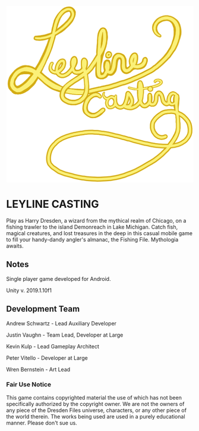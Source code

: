 ![Leyline Casting Logo](/Assets/GameLogo.png)
# LEYLINE CASTING
Play as Harry Dresden, a wizard from the mythical realm of Chicago, on a fishing trawler to the island Demonreach in Lake Michigan. Catch fish, magical creatures, and lost treasures in the deep in this casual mobile game to fill your handy-dandy angler's almanac, the Fishing File. Mythologia awaits.

## Notes
Single player game developed for Android.

Unity v. 2019.1.10f1

## Development Team
Andrew Schwartz - Lead Auxiliary Developer

Justin Vaughn   - Team Lead, Developer at Large

Kevin Kulp      - Lead Gameplay Architect  

Peter Vitello   - Developer at Large

Wren Bernstein  - Art Lead

### Fair Use Notice
This game contains copyrighted material the use of which has not been specifically authorized by the copyright owner. We are not the owners of any piece of the Dresden Files universe, characters, or any other piece of the world therein. The works being used are used in a purely educational manner. Please don't sue us.
